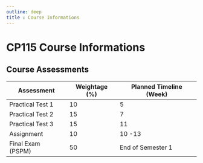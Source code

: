 ```yaml
---
outline: deep
title : Course Informations
---
```


# CP115 Course Informations

## Course Assessments

| **Assessment**        | **Weightage (%)** | **Planned Timeline (Week)** |
|-------------------|---------------|-------------------------|
| Practical Test 1  | 10            | 5                       |
| Practical Test 2  | 15            | 7                       |
| Practical Test 3  | 15            | 11                      |
| Assignment        | 10            | 10 -13                  |
| Final Exam (PSPM) | 50            | End of Semester 1       |


